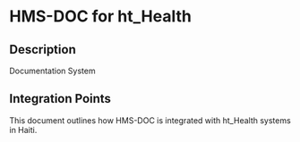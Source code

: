 # HMS-DOC for ht_Health

## Description

Documentation System

## Integration Points

This document outlines how HMS-DOC is integrated with ht_Health systems in Haiti.
